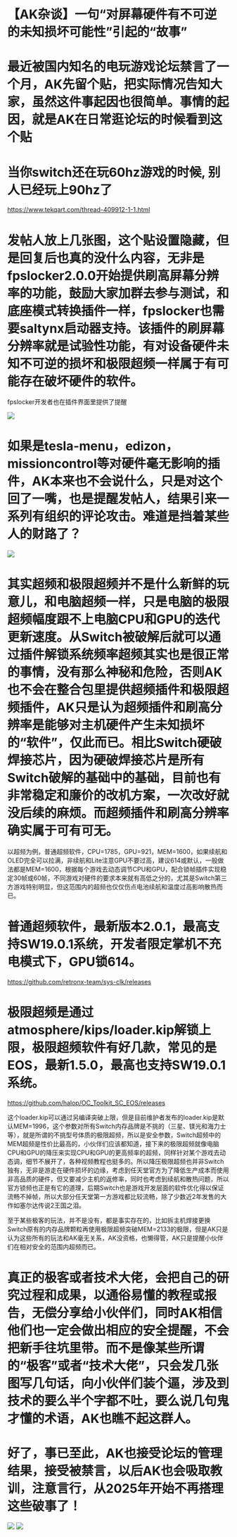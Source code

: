 # 【AK杂谈】一句“对屏幕硬件有不可逆的未知损坏可能性”引起的“故事”

# 最近被国内知名的电玩游戏论坛禁言了一个月，AK先留个贴，把实际情况告知大家，虽然这件事起因也很简单。事情的起因，就是AK在日常逛论坛的时候看到这个贴

# 当你switch还在玩60hz游戏的时候, 别人已经玩上90hz了

https://www.tekqart.com/thread-409912-1-1.html

# 发帖人放上几张图，这个贴设置隐藏，但是回复后也真的没什么内容，无非是fpslocker2.0.0开始提供刷高屏幕分辨率的功能，鼓励大家加群去参与测试，和底座模式转换插件一样，fpslocker也需要saltynx启动器支持。该插件的刷屏幕分辨率就是试验性功能，有对设备硬件未知不可逆的损坏和极限超频一样属于有可能存在破坏硬件的软件。

fpslocker开发者也在插件界面里提供了提醒

<img src="https://github.com/AK478BB/Switch-OC-Suite/blob/master/tekqart4.jpg">

# 如果是tesla-menu，edizon，missioncontrol等对硬件毫无影响的插件，AK本来也不会说什么，只是对这个回了一嘴，也是提醒发帖人，结果引来一系列有组织的评论攻击。难道是挡着某些人的财路了？

<img src="https://github.com/AK478BB/Switch-OC-Suite/blob/master/tekqart2.jpg">

# 其实超频和极限超频并不是什么新鲜的玩意儿，和电脑超频一样，只是电脑的极限超频幅度跟不上电脑CPU和GPU的迭代更新速度。从Switch被破解后就可以通过插件解锁系统频率超频其实也是很正常的事情，没有那么神秘和危险，否则AK也不会在整合包里提供超频插件和极限超频插件，AK只是认为超频插件和刷高分辨率是能够对主机硬件产生未知损坏的“软件”，仅此而已。相比Switch硬破焊接芯片，因为硬破焊接芯片是所有Switch破解的基础中的基础，目前也有非常稳定和廉价的改机方案，一次改好就没后续的麻烦。而超频插件和刷高分辨率确实属于可有可无。

以超频为例，普通超频软件，CPU=1785，GPU=921，MEM=1600，如果续航和OLED完全可以拉满，非续航和Lite注意GPU不要过高，建议614或默认，一般做法都是MEM=1600，根据每个游戏去动态调节CPU和GPU，配合锁帧插件实现稳定30帧或60帧，不同游戏对硬件的要求本来就有高低之分的，尤其是Switch第三方游戏特别明显，但这范围内的超频也仅仅伤点电池续航和温度过高影响散热而已。

# 普通超频软件，最新版本2.0.1，最高支持SW19.0.1系统，开发者限定掌机不充电模式下，GPU锁614。

https://github.com/retronx-team/sys-clk/releases

# 极限超频是通过atmosphere/kips/loader.kip解锁上限，极限超频软件有好几款，常见的是EOS，最新1.5.0，最高也支持SW19.0.1系统。

https://github.com/halop/OC_Toolkit_SC_EOS/releases

这个loader.kip可以通过另编译突破上限，但是目前维护者发布的loader.kip是默认MEM=1996，这个参数对所有Switch内存品牌是不挑的（三星、镁光和海力士等），就是所谓的不挑型号体质的极限超频，所以是安全参数，Switch超频中的MEM超频是性价比最高的，小伙伴们应该都知道，接下来的极限超频就像电脑CPU和GPU的降压来实现CPU和GPU的更高频率的超频，同样针对某个游戏去动态调，细节不展开了，各种视频教程也挺多的。所以降压极限超频也并非Switch独有，无非是游走在硬件损坏的边缘，考虑到任天堂官方为了降低生产成本而使用非高品质的硬件，但又要减少主机的返修率，同时也考虑到续航和散热问题，所以官方锁频也正是有它的道理，后期Switch也是游戏开发层面的软件优化得以保证流畅不掉帧，所以大部分任天堂第一方游戏都比较流畅，除了少数近2年发售的大作如塞尔达传说2王国之泪。

至于某些极客的玩法，并不是没有，都是事实存在的，比如拆主机焊接更换Switch原有的内存品牌颗粒再使用极限超频突破MEM=2133的极限，但是AK只是认为这些所有的玩法和AK毫无关系，AK没资格，也懒得管，AK只是提醒小伙伴们在相对安全的范围内超频而已。

# 真正的极客或者技术大佬，会把自己的研究过程和成果，以通俗易懂的教程或报告，无偿分享给小伙伴们，同时AK相信他们也一定会做出相应的安全提醒，不会把新手往坑里带。而不是像某些所谓的“极客”或者“技术大佬”，只会发几张图写几句话，向小伙伴们装个逼，涉及到技术的要么半个字都不吐，要么说几句鬼才懂的术语，AK也瞧不起这群人。

# 好了，事已至此，AK也接受论坛的管理结果，接受被禁言，以后AK也会吸取教训，注意言行，从2025年开始不再搭理这些破事了！

<img src="https://github.com/AK478BB/Switch-OC-Suite/blob/master/tekqart3.jpg">

<img src="https://github.com/AK478BB/Switch-OC-Suite/blob/master/tekqart1.jpg">
